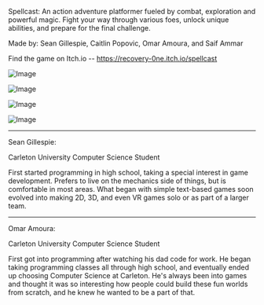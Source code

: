 Spellcast: An action adventure platformer fueled by combat, exploration and powerful magic. Fight your way through various foes, unlock unique abilities, and prepare for the final challenge.

Made by:  Sean Gillespie, Caitlin Popovic, Omar Amoura, and Saif Ammar

Find the game on Itch.io -- https://recovery-0ne.itch.io/spellcast

![Image](https://github.com/user-attachments/assets/c3d1bd51-2a00-4178-a66d-55bd844080d9)

![Image](https://github.com/user-attachments/assets/f0065ee8-3e6e-4b09-b4d6-6c074736af39)

![Image](https://github.com/user-attachments/assets/35e0bc53-9834-4c05-b77b-85243d985f48)

![Image](https://github.com/user-attachments/assets/5fe18ff3-5a74-439f-b428-3fec69c6c1b8)

---------------
Sean Gillespie:
  
  Carleton University Computer Science Student
  
  First started programming in high school, taking a special interest in game development. Prefers to live on the mechanics side of things, but is comfortable in most areas. What began with simple text-based games soon evolved into making 2D, 3D, and even VR games solo or as part of a larger team.

---------------
Omar Amoura:

  Carleton University Computer Science Student

  First got into programming after watching his dad code for work. He began taking programming classes all through high school, and eventually ended up choosing Computer Science at Carleton. He's always been into games and thought it was so interesting how people could build these fun worlds from scratch, and he knew he wanted to be a part of that.

